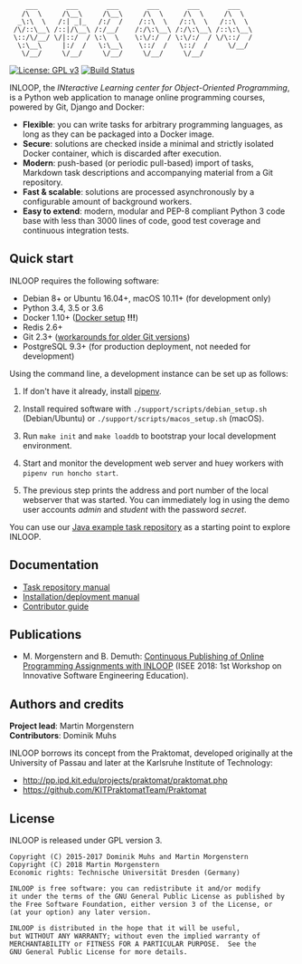         ___       ___       ___       ___       ___       ___
       /\  \     /\__\     /\__\     /\  \     /\  \     /\  \
      _\:\  \   /:| _|_   /:/  /    /::\  \   /::\  \   /::\  \
     /\/::\__\ /::|/\__\ /:/__/    /:/\:\__\ /:/\:\__\ /::\:\__\
     \::/\/__/ \/|::/  / \:\  \    \:\/:/  / \:\/:/  / \/\::/  /
      \:\__\     |:/  /   \:\__\    \::/  /   \::/  /     \/__/
       \/__/     \/__/     \/__/     \/__/     \/__/

[![License: GPL v3](https://img.shields.io/badge/license-GPL%20v3-blue.svg)](http://www.gnu.org/licenses/gpl-3.0)
[![Build Status](https://travis-ci.org/st-tu-dresden/inloop.svg?branch=master)](https://travis-ci.org/st-tu-dresden/inloop)

INLOOP, the *INteractive Learning center for Object-Oriented Programming*, is a Python web
application to manage online programming courses, powered by Git, Django and Docker:

- **Flexible**: you can write tasks for arbitrary programming languages, as long as they can be
  packaged into a Docker image.
- **Secure**: solutions are checked inside a minimal and strictly isolated Docker container, which
  is discarded after execution.
- **Modern**: push-based (or periodic pull-based) import of tasks, Markdown task descriptions and
  accompanying material from a Git repository.
- **Fast & scalable**: solutions are processed asynchronously by a configurable amount of
  background workers.
- **Easy to extend**: modern, modular and PEP-8 compliant Python 3 code base with less than 3000
  lines of code, good test coverage and continuous integration tests.


## Quick start

INLOOP requires the following software:

* Debian 8+ or Ubuntu 16.04+, macOS 10.11+ (for development only)
* Python 3.4, 3.5 or 3.6
* Docker 1.10+ ([Docker setup](docs/docker_setup.md) **!!!**)
* Redis 2.6+
* Git 2.3+ ([workarounds for older Git versions](docs/git_troubleshouting.md))
* PostgreSQL 9.3+ (for production deployment, not needed for development)

Using the command line, a development instance can be set up as follows:

1. If don't have it already, install [pipenv](https://docs.pipenv.org/install/).

2. Install required software with `./support/scripts/debian_setup.sh` (Debian/Ubuntu) or
   `./support/scripts/macos_setup.sh` (macOS).

3. Run `make init` and `make loaddb` to bootstrap your local development environment.

4. Start and monitor the development web server and huey workers with `pipenv run honcho start`.

5. The previous step prints the address and port number of the local webserver that was started.
   You can immediately log in using the demo user accounts *admin* and *student* with the password
   *secret*.

You can use our [Java example task repository][repo-example] as a starting point to explore INLOOP.

[repo-example]: https://github.com/st-tu-dresden/inloop-java-repository-example


## Documentation

* [Task repository manual](docs/task_repository_manual.md)
* [Installation/deployment manual](docs/INSTALL.md)
* [Contributor guide](CONTRIBUTING.md)


## Publications

* M. Morgenstern and B. Demuth: [Continuous Publishing of Online Programming Assignments with
  INLOOP][isee18pdf] (ISEE 2018: 1st Workshop on Innovative Software Engineering Education).

[isee18pdf]: http://ceur-ws.org/Vol-2066/isee2018paper08.pdf


## Authors and credits

**Project lead**: Martin Morgenstern<br>
**Contributors**: Dominik Muhs

INLOOP borrows its concept from the Praktomat, developed originally at the
University of Passau and later at the Karlsruhe Institute of Technology:

* http://pp.ipd.kit.edu/projects/praktomat/praktomat.php
* https://github.com/KITPraktomatTeam/Praktomat


## License

INLOOP is released under GPL version 3.

    Copyright (C) 2015-2017 Dominik Muhs and Martin Morgenstern
    Copyright (C) 2018 Martin Morgenstern
    Economic rights: Technische Universität Dresden (Germany)

    INLOOP is free software: you can redistribute it and/or modify
    it under the terms of the GNU General Public License as published by
    the Free Software Foundation, either version 3 of the License, or
    (at your option) any later version.

    INLOOP is distributed in the hope that it will be useful,
    but WITHOUT ANY WARRANTY; without even the implied warranty of
    MERCHANTABILITY or FITNESS FOR A PARTICULAR PURPOSE.  See the
    GNU General Public License for more details.
